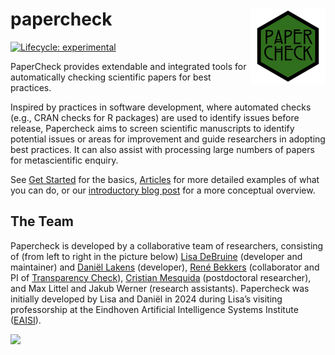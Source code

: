 
<!-- README.md is generated from README.Rmd. Please edit that file -->

# papercheck <img src="man/figures/logo.png" align="right" height="120" alt="" />

<!-- badges: start -->

[![Lifecycle:
experimental](https://img.shields.io/badge/lifecycle-experimental-orange.svg)](https://lifecycle.r-lib.org/articles/stages.html#experimental)

<!--
[![Codecov test coverage](https://codecov.io/gh/scienceverse/papercheck/graph/badge.svg)](https://app.codecov.io/gh/scienceverse/papercheck)
-->

<!-- badges: end -->

PaperCheck provides extendable and integrated tools for automatically
checking scientific papers for best practices.

Inspired by practices in software development, where automated checks
(e.g., CRAN checks for R packages) are used to identify issues before
release, Papercheck aims to screen scientific manuscripts to identify
potential issues or areas for improvement and guide researchers in
adopting best practices. It can also assist with processing large
numbers of papers for metascientific enquiry.

See [Get Started](articles/papercheck.html) for the basics,
[Articles](articles/) for more detailed examples of what you can do, or
our [introductory blog post](articles/intro.html) for a more conceptual
overview.

## The Team

Papercheck is developed by a collaborative team of researchers,
consisting of (from left to right in the picture below) [Lisa
DeBruine](https://debruine.github.io) (developer and maintainer) and
[Daniël Lakens](https://sites.google.com/site/lakens2/Home) (developer),
[René Bekkers](https://research.vu.nl/en/persons/rene-bekkers)
(collaborator and PI of [Transparency
Check](https://tdcc.nl/tdcc-ssh-challenge-projects/research-transparency-check)),
[Cristian
Mesquida](https://ssreplicationcentre.com/author/cristian-mesquida/)
(postdoctoral researcher), and Max Littel and Jakub Werner (research
assistants). Papercheck was initially developed by Lisa and Daniël in
2024 during Lisa’s visiting professorship at the Eindhoven Artificial
Intelligence Systems Institute
([EAISI](https://www.tue.nl/en/research/institutes/eindhoven-artificial-intelligence-systems-institute)).

<img
src="https://scienceverse.github.io/papercheck/articles/papercheck_team.png"
data-fig-alt="Faces of the team" />

